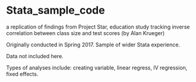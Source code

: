 # Stata_sample_code
a replication of findings from Project Star, education study tracking inverse correlation between class size and test scores (by Alan Krueger)

Originally conducted in Spring 2017. Sample of wider Stata experience. 

Data not included here.

Types of analyses include: creating variable, linear regress, IV regression, fixed effects.
